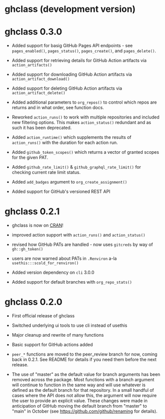 # ghclass (development version)

# ghclass 0.3.0

* Added support for basig GitHub Pages API endpoints - see `pages_enabled()`, `pages_status()`, `pages_create()`, and `pages_delete()`.

* Added support for retrieving details for GitHub Action artifacts via `action_artifacts()`

* Added support for downloading GitHub Action artifacts via `action_artifact_download()`

* Added support for deleting GitHub Action artifacts via `action_artifact_delete()`

* Added additional parameters to `org_repos()` to control which repos are returns and in what order, see function docs.

* Reworked `action_runs()` to work with multiple repositories and included new filtering options. This makes `action_status()` redundant and as such it has been deprecated.

* Added `action_runtime()` which supplements the results of `action_runs()` with the duration for each action run.

* Added `github_token_scopes()` which returns a vector of granted scopes for the given PAT.

* Added `github_rate_limit()` & `github_graphql_rate_limit()` for checking current rate limit status.

* Added `add_badges` argument to `org_create_assignment()`

* Added support for GitHub's versioned REST API

# ghclass 0.2.1

* ghclass is now on [CRAN](https://CRAN.R-project.org/package=ghclass)!

* improved action support with `action_runs()` and `action_status()`

* revised how GitHub PATs are handled - now uses `gitcreds` by way of ` gh::gh_token()`

* users are now warned about PATs in `.Renviron` a-la `usethis:::scold_for_renviron()`

* Added version dependency on `cli` 3.0.0

* Added support for default branches with `org_repo_stats()`

# ghclass 0.2.0

* First official release of ghclass

* Switched underlying ui tools to use cli instead of usethis

* Major cleanup and rewrite of many functions

* Basic support for GitHub actions added

* `peer_*` functions are moved to the peer_review branch for now, coming back in 0.2.1. See README for details if you need them before the next release.

* The use of "master" as the default value for branch arguments has been removed across the package. Most functions with a branch argument will continue to function in the same way and will use whatever is defined as the default branch for that repository. In a small handful of cases where the API does not allow this, the argument will now require the user to provide an explicit value. These changes were made in anticipation of GitHub moving the default branch from "master" to "main" in October (see https://github.com/github/renaming for details).
